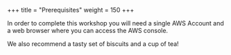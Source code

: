 +++
title = "Prerequisites"
weight = 150
+++

In order to complete this workshop you will need a single AWS Account and a web browser where 
you can access the AWS console.

We also recommend a tasty set of biscuits and a cup of tea!